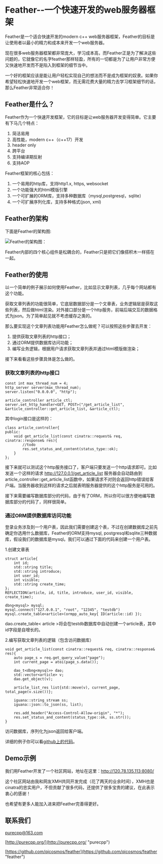 # Feather--一个快速开发的web服务器框架

Feather是一个适合快速开发的modern c++ web服务器框架，Feather的目标是让使用者以最小的精力和成本来开发一个web服务器。

现在很多web服务器框架都非常庞大，学习成本高，而Feather正是为了解决这些问题的，它就像它的名字feather那样轻盈，所有的一切都是为了让用户非常方便又快速地开发而不是陷入到框架的细节当中。

一个好的框架应该是能让用户轻松实现自己的想法而不是成为框架的奴隶。如果你希望轻松快速地开发一个web框架，而无需花费大量的精力去学习框架细节的话，那么Feather非常适合你！

## Feather是什么？

Feather作为一个快速开发框架，它的目标是让web服务器开发变得简单。它主要有下马几个特点：

1. 简洁易用
2. 高性能，modern c++（c++17）开发
3. header only
4. 跨平台
5. 支持编译期反射
6. 支持AOP

Feather框架的核心包括：
1. 一个易用的http库，支持http1.x, https, websocket
2. 一个功能强大的html模版引擎
3. 一个可扩展的ORM库，支持多种数据库（mysql,postgresql，sqlite）
4. 一个可扩展序列化库，支持多种格式(json, xml)

## Feather的架构

下面是Feather的架构图:

![Feather的架构图](https://github.com/qicosmos/feather/blob/master/framework.png)：

Feather内部的四个核心组件是松耦合的，Feather只是把它们像搭积木一样搭在一起。

## Feather的使用

以一个简单的例子展示如何使用Feather，比如显示文章列表，几乎每个网站都有这个功能。

获取文章列表的功能很简单，它底层数据部分是一个文章表，业务逻辑层是获取这些列表，然后做html渲染。对外接口部分是一个http服务，前端后端交互的数据格式为json。为了简单起见就不考虑缓存之类的。

那么要实现这个文章列表功能用Feather怎么做呢？可以按照这些步骤去开发：

1. 提供获取文章列表的http接口；
2. 通过ORM提供数据库访问功能；
3. 编写业务逻辑，根据用户请求获取文章列表并通过html模版做渲染；

接下来看看这些步骤具体是怎么做的。

### 获取文章列表的http接口

	const int max_thread_num = 4;
	http_server server(max_thread_num);
	server.listen("0.0.0.0", "http");

	article_controller article_ctl;
	server.set_http_handler<GET, POST>("/get_article_list", &article_controller::get_article_list, &article_ctl);

其中login接口是这样的：

	class article_controller{
	public:
		void get_article_list(const cinatra::request& req, cinatra::response& res){
            //todo
            res.set_status_and_content(status_type::ok);
        }
	};
接下来就可以测试这个http服务接口了，客户端只要发送一个http请求即可。比如发送一个这样的请求
http://127.0.0.1/get_article_list
服务器会自动路由到article_controller::get_article_list函数中，如果请求不对则会返回http错误给客户端。当服务器收到这样的请求之后就表明服务器提供的这个http服务是可用的。

接下来需要编写数据库部分的代码，由于有了ORM，所以你可以很方便地编写数据库部分的代码了，同样很简单。


### 通过ORM提供数据库访问功能
登录业务涉及到一个用户表，因此我们需要创建这个表，不过在创建数据库之前先确定你选用什么数据库，Feather的ORM支持mysql, postgresql和sqlite三种数据库，假设我们的数据库是mysql。我们可以通过下面的代码来创建一个用户表。

1.创建文章表

	struct article{
        int id;
        std::string title;
        std::string introduce;
        int user_id;
        int visible;
        std::string create_time;
    };
    REFLECTION(article, id, title, introduce, user_id, visible, create_time);

	dbng<mysql> mysql;
	mysql.connect("127.0.0.1", "root", "12345", "testdb")
	mysql.create_table<article>(ormpp_auto_key{ ID(article::id) });

dao.create_table< article >将会在testdb数据库中自动创建一个article表，其中id字段是自增长的。

2.编写获取文章列表的逻辑（包含访问数据库）

	void get_article_list(const cinatra::request& req, cinatra::response& res){
		auto page_s = req.get_query_value("page");
        int current_page = atoi(page_s.data());

        dao_t<dbng<mysql>> dao;
        std::vector<article> v;
        dao.get_object(v);
            
        article_list_res list{std::move(v), current_page, total_page(v.size())};

        iguana::string_stream ss;
        iguana::json::to_json(ss, list);

        res.add_header("Access-Control-Allow-origin", "*");
		res.set_status_and_content(status_type::ok, ss.str());
    }

访问数据库，序列化为json返回给客户端。

详细的例子你可以看[github上的代码](https://github.com/qicosmos/feather)。

## Demo示例

我们用Feather开发了一个社区网站，地址在这里：http://120.78.135.113:8080/

这个社区网站由我和网友XMH共同开发完成（花了两天的业余时间），XMH也是cinatra的忠实用户，不但贡献了很多代码，还提供了很多宝贵的建议，在此表示衷心的感谢！

也希望有更多人能加入进来把Feather完善得更好。

## 联系我们

purecpp@163.com

[http://purecpp.org/](http://purecpp.org/ "purecpp")

[https://github.com/qicosmos/feather](https://github.com/qicosmos/feather "feather")